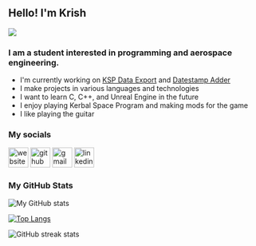 ## Hello! I'm Krish

![](https://visitor-badge.laobi.icu/badge?page_id=kna27.kna27)

### I am a student interested in programming and aerospace engineering.

- I'm currently working on [KSP Data Export](https://github.com/kna27/ksp-data-export) and [Datestamp Adder](https://github.com/kna27/datestamp-adder)
- I make projects in various languages and technologies
- I want to learn C, C++, and Unreal Engine in the future
- I enjoy playing Kerbal Space Program and making mods for the game
- I like playing the guitar

### My socials

[<img src='https://cdn.jsdelivr.net/npm/simple-icons@3.0.1/icons/icloud.svg' alt='website' height='40'>](https://kna27.github.io)
[<img src='https://cdn.jsdelivr.net/npm/simple-icons@3.0.1/icons/github.svg' alt='github' height='40'>](https://github.com/kna27)
[<img src='https://cdn.jsdelivr.net/npm/simple-icons@3.0.1/icons/gmail.svg' alt='gmail' height='40'>](mailto:krisharora27@gmail.com)
[<img src='https://cdn.jsdelivr.net/npm/simple-icons@3.0.1/icons/linkedin.svg' alt='linkedin' height='40'>](https://www.linkedin.com/in/krish-arora-33144820b/)
<br>

### My GitHub Stats
![My GitHub stats](https://github-readme-stats.vercel.app/api?username=kna27&show_icons=true&count_private=true)

[![Top Langs](https://github-readme-stats.vercel.app/api/top-langs/?username=kna27)](https://github.com/anuraghazra/github-readme-stats)

![GitHub streak stats](https://github-readme-streak-stats.herokuapp.com/?user=kna27)  
